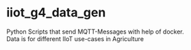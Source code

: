 # iiot_g4_data_gen
Python Scripts that send MQTT-Messages with help of docker.  
Data is for different IIoT use-cases in Agriculture
